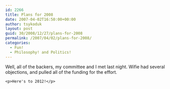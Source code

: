 ```yaml
---
id: 2266
title: Plans for 2008
date: 2007-04-02T16:50:00+00:00
author: tsykoduk
layout: post
guid: 30/2008/12/27/plans-for-2008
permalink: /2007/04/02/plans-for-2008/
categories:
  - Fun!
  - Philosophy! and Politics!
---
```

<p>Well, all of the backers, my committee and I met last night. Wifie had several objections, and pulled all of the funding for the effort.</p>


	<p>Here's to 2012!</p>